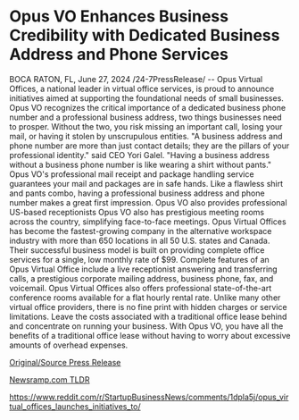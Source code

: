 # Opus VO Enhances Business Credibility with Dedicated Business Address and Phone Services

BOCA RATON, FL, June 27, 2024 /24-7PressRelease/ -- Opus Virtual Offices, a national leader in virtual office services, is proud to announce initiatives aimed at supporting the foundational needs of small businesses. Opus VO recognizes the critical importance of a dedicated business phone number and a professional business address, two things businesses need to prosper. Without the two, you risk missing an important call, losing your mail, or having it stolen by unscrupulous entities. "A business address and phone number are more than just contact details; they are the pillars of your professional identity." said CEO Yori Galel. "Having a business address without a business phone number is like wearing a shirt without pants."  Opus VO's professional mail receipt and package handling service guarantees your mail and packages are in safe hands. Like a flawless shirt and pants combo, having a professional business address and phone number makes a great first impression. Opus VO also provides professional US-based receptionists Opus VO also has prestigious meeting rooms across the country, simplifying face-to-face meetings.  Opus Virtual Offices has become the fastest-growing company in the alternative workspace industry with more than 650 locations in all 50 U.S. states and Canada. Their successful business model is built on providing complete office services for a single, low monthly rate of $99. Complete features of an Opus Virtual Office include a live receptionist answering and transferring calls, a prestigious corporate mailing address, business phone, fax, and voicemail.  Opus Virtual Offices also offers professional state-of-the-art conference rooms available for a flat hourly rental rate. Unlike many other virtual office providers, there is no fine print with hidden charges or service limitations. Leave the costs associated with a traditional office lease behind and concentrate on running your business. With Opus VO, you have all the benefits of a traditional office lease without having to worry about excessive amounts of overhead expenses. 

[Original/Source Press Release](https://www.24-7pressrelease.com/press-release/512054/opus-vo-enhances-business-credibility-with-dedicated-business-address-and-phone-services)
                    

[Newsramp.com TLDR](None) 

https://www.reddit.com/r/StartupBusinessNews/comments/1dpla5j/opus_virtual_offices_launches_initiatives_to/